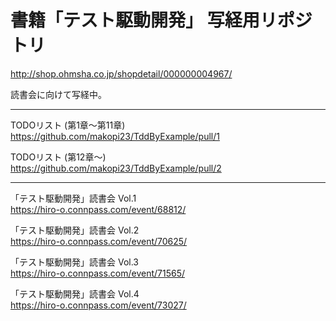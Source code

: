 # 書籍「テスト駆動開発」 写経用リポジトリ  
http://shop.ohmsha.co.jp/shopdetail/000000004967/

読書会に向けて写経中。

---

TODOリスト (第1章～第11章)  
https://github.com/makopi23/TddByExample/pull/1

TODOリスト (第12章～)  
https://github.com/makopi23/TddByExample/pull/2

---

「テスト駆動開発」読書会 Vol.1  
https://hiro-o.connpass.com/event/68812/

「テスト駆動開発」読書会 Vol.2  
https://hiro-o.connpass.com/event/70625/

「テスト駆動開発」読書会 Vol.3  
https://hiro-o.connpass.com/event/71565/

「テスト駆動開発」読書会 Vol.4  
https://hiro-o.connpass.com/event/73027/